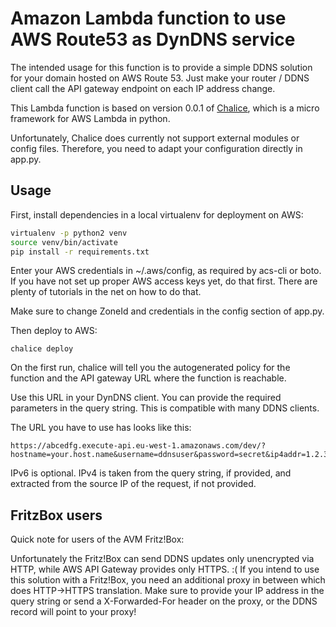 # Amazon Lambda function to use AWS Route53 as DynDNS service

The intended usage for this function is to provide a simple DDNS solution
for your domain hosted on AWS Route 53. Just make your router / DDNS client call
the API gateway endpoint on each IP address change.

This Lambda function is based on version 0.0.1 of [Chalice](https://github.com/awslabs/chalice),
which is a micro framework for AWS Lambda in python.

Unfortunately, Chalice does currently not support external modules or config
files. Therefore, you need to adapt your configuration directly in app.py.

## Usage

First, install dependencies in a local virtualenv for deployment on AWS:

```bash
virtualenv -p python2 venv
source venv/bin/activate
pip install -r requirements.txt
```

Enter your AWS credentials in ~/.aws/config, as required by acs-cli or boto.
If you have not set up proper AWS access keys yet, do that first. There are
plenty of tutorials in the net on how to do that.

Make sure to change ZoneId and credentials in the config section of app.py.

Then deploy to AWS:

```
chalice deploy
```

On the first run, chalice will tell you the autogenerated policy for the function
and the API gateway URL where the function is reachable.

Use this URL in your DynDNS client. You can provide the required parameters in
the query string. This is compatible with many DDNS clients.

The URL you have to use has looks like this:

```
https://abcedfg.execute-api.eu-west-1.amazonaws.com/dev/?hostname=your.host.name&username=ddnsuser&password=secret&ip4addr=1.2.3.4&ip6addr=2001::1
```

IPv6 is optional. IPv4 is taken from the query string, if provided, and extracted
from the source IP of the request, if not provided.

## FritzBox users

Quick note for users of the AVM Fritz!Box:

Unfortunately the Fritz!Box can send DDNS updates only unencrypted via HTTP,
while AWS API Gateway provides only HTTPS. :( If you intend to use this solution
with a Fritz!Box, you need an additional proxy in between which does HTTP->HTTPS
translation. Make sure to provide your IP address in the query string or send
a X-Forwarded-For header on the proxy, or the DDNS record will point to your
proxy!
